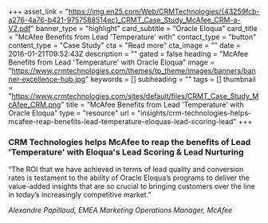 +++
asset_link = "https://img.en25.com/Web/CRMTechnologies/{43259fcb-a276-4a76-b421-9757588514ec}_CRMT_Case_Study_McAfee_CRM-a-V2.pdf"
banner_type = "highlight"
card_subtitle = "Oracle Eloqua"
card_title = "McAfee Benefits from Lead 'Temperature' with"
contact_type = "button"
content_type = "Case Study"
cta = "Read more"
cta_image = ""
date = 2016-01-21T09:52:43Z
description = ""
gated = false
heading = "McAfee Benefits from Lead 'Temperature' with Oracle Eloqua"
image = "https://www.crmtechnologies.com/themes/tp_theme/images/banners/banner-excellence-hub.jpg"
keywords = []
subheading = ""
tags = []
thumbnail = "https://www.crmtechnologies.com/sites/default/files/CRMT_Case_Study_McAfee_CRM.png"
title = "McAfee Benefits from Lead 'Temperature' with Oracle Eloqua"
type = "resource"
url = "insights/crm-technologies-helps-mcafee-reap-benefits-lead-temperature-eloquas-lead-scoring-lead"
+++

### CRM Technologies helps McAfee to reap the benefits of Lead 'Temperature' with Eloqua's Lead Scoring & Lead Nurturing 

“The ROI that we have achieved in terms of lead quality and conversion rates is testament to the ability of Oracle Eloqua’s programs to deliver the value-added insights that are so crucial to bringing customers over the line in today’s increasingly competitive market.”

_Alexandre Papillaud, EMEA Marketing Operations Manager, McAfee_